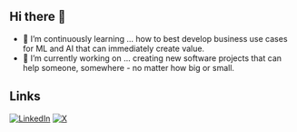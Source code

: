 ## Hi there 👋
- 🌱 I’m continuously learning ... how to best develop business use cases for ML and AI that can immediately create value.
- 🔭 I’m currently working on ... creating new software projects that can help someone, somewhere - no matter how big or small.

## Links
[![LinkedIn](https://img.shields.io/badge/Linked-in-0c66c3.svg)](https://www.linkedin.com/in/natemauer/)
[![X](https://img.shields.io/badge/X-%40nate_mauer-222222.svg)](https://x.com/nate_mauer)
